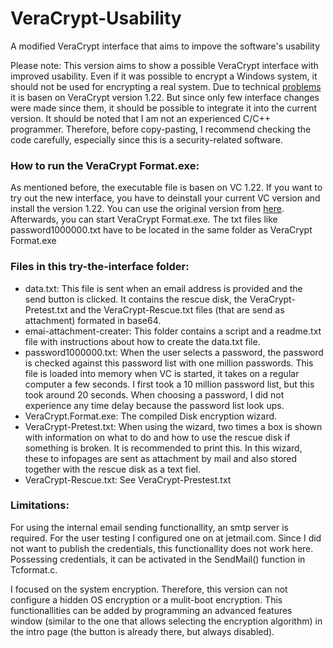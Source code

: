 # VeraCrypt-Usability
A modified VeraCrypt interface that aims to impove the software's usability

Please note: This version aims to show a possible VeraCrypt interface with improved usability. Even if it was possible to encrypt a Windows system, it should not be used for encrypting a real system. Due to technical [problems](https://sourceforge.net/p/veracrypt/discussion/technical/thread/8a3e66cd77/?limit=25#2581)
it is basen on VeraCrypt version 1.22. But since only few interface changes were made since them, it should be possible to integrate it into the current version. It should be noted that I am not an experienced C/C++ programmer. Therefore, before copy-pasting, I recommend checking the code carefully, especially since this is a security-related software.



### How to run the VeraCrypt Format.exe:

As mentioned before, the executable file is basen on VC 1.22. If you want to try out the new interface, you have to deinstall your current VC version and install the version 1.22. 
You can use the original version from [here](https://sourceforge.net/projects/veracrypt/files/VeraCrypt%201.22/VeraCrypt%20Setup%201.22.exe/download). Afterwards, you can start VeraCrypt Format.exe.
The txt files like password1000000.txt have to be located in the same folder as VeraCrypt Format.exe




### Files in this try-the-interface folder:

* data.txt: This file is sent when an email address is provided and the send button is clicked. It contains the rescue disk, the VeraCrypt-Pretest.txt and the VeraCrypt-Rescue.txt files (that are send as attachment) formated in base64.
* emai-attachment-creater: This folder contains a script and a readme.txt file with instructions about how to create the data.txt file.
* password1000000.txt: When the user selects a password, the password is checked against this password list with one million passwords. This file is loaded into memory when VC is started, it takes on a regular computer a few seconds. I first took a 10 million password list, but this took around 20 seconds. When choosing a password, I did not experience any time delay because the password list look ups.
* VeraCrypt.Format.exe: The compiled Disk encryption wizard.
* VeraCrypt-Pretest.txt: When using the wizard, two times a box is shown with information on what to do and how to use the rescue disk if something is broken. It is recommended to print this. In this wizard, these to infopages are sent as attachment by mail and also stored together with the rescue disk as a text fiel.
* VeraCrypt-Rescue.txt:    See VeraCrypt-Prestest.txt



### Limitations:
For using the internal email sending functionallity, an smtp server is required. For the user testing I configured one on at jetmail.com. Since I did not want to
publish the credentials, this functionallity does not work here. Possessing credentials, it can be activated in the SendMail() function in Tcformat.c.

I focused on the system encryption. Therefore, this version can not configure a hidden OS encryption or a mulit-boot encryption. This functionallities can be added by
programming an advanced features window (similar to the one that allows selecting the encryption algorithm) in the intro page (the button is already there, but always disabled).
